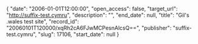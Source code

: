 {
  "date": "2006-01-01T12:00:00", 
  "open_access": false, 
  "target_url": "http://suffix-test.cymru", 
  "description": "", 
  "end_date": null, 
  "title": "Gil's .wales test site", 
  "record_id": "20060101T120000/xqRh2cA6FJwMCPesnAlcsQ==", 
  "publisher": "suffix-test.cymru", 
  "slug": 17106, 
  "start_date": null
}


